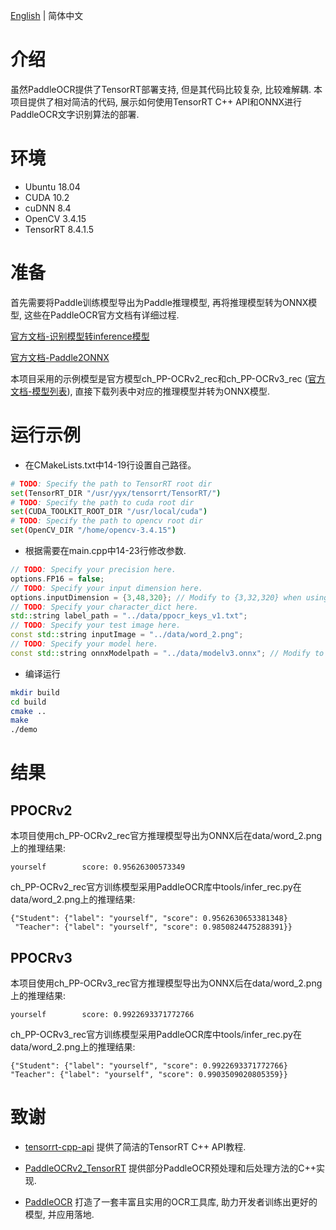 [English](README.md) | 简体中文

# 介绍

虽然PaddleOCR提供了TensorRT部署支持, 但是其代码比较复杂, 比较难解耦. 本项目提供了相对简洁的代码, 展示如何使用TensorRT C++ API和ONNX进行PaddleOCR文字识别算法的部署.

# 环境
- Ubuntu 18.04
- CUDA 10.2
- cuDNN 8.4
- OpenCV 3.4.15
- TensorRT 8.4.1.5

# 准备
首先需要将Paddle训练模型导出为Paddle推理模型, 再将推理模型转为ONNX模型, 这些在PaddleOCR官方文档有详细过程.

[官方文档-识别模型转inference模型](https://github.com/PaddlePaddle/PaddleOCR/blob/release/2.4/doc/doc_ch/inference.md#%E8%AF%86%E5%88%AB%E6%A8%A1%E5%9E%8B%E8%BD%ACinference%E6%A8%A1%E5%9E%8B)

[官方文档-Paddle2ONNX](https://github.com/PaddlePaddle/PaddleOCR/blob/release/2.5/deploy/paddle2onnx/readme.md#2-%E6%A8%A1%E5%9E%8B%E8%BD%AC%E6%8D%A2)

本项目采用的示例模型是官方模型ch_PP-OCRv2_rec和ch_PP-OCRv3_rec ([官方文档-模型列表](https://github.com/PaddlePaddle/PaddleOCR/blob/release/2.5/doc/doc_ch/models_list.md#2-%E6%96%87%E6%9C%AC%E8%AF%86%E5%88%AB%E6%A8%A1%E5%9E%8B)), 直接下载列表中对应的推理模型并转为ONNX模型.

# 运行示例

- 在CMakeLists.txt中14-19行设置自己路径。

```bash
# TODO: Specify the path to TensorRT root dir
set(TensorRT_DIR "/usr/yyx/tensorrt/TensorRT/")
# TODO: Specify the path to cuda root dir
set(CUDA_TOOLKIT_ROOT_DIR "/usr/local/cuda")
# TODO: Specify the path to opencv root dir
set(OpenCV_DIR "/home/opencv-3.4.15")
```

- 根据需要在main.cpp中14-23行修改参数.

```cpp
// TODO: Specify your precision here.
options.FP16 = false;
// TODO: Specify your input dimension here.
options.inputDimension = {3,48,320}; // Modify to {3,32,320} when using ppocrv2
// TODO: Specify your character_dict here.
std::string label_path = "../data/ppocr_keys_v1.txt";
// TODO: Specify your test image here.
const std::string inputImage = "../data/word_2.png";
// TODO: Specify your model here.
const std::string onnxModelpath = "../data/modelv3.onnx"; // Modify to "../data/modelv2.onnx" when using ppocrv2
```

- 编译运行

```bash
mkdir build
cd build
cmake ..
make
./demo
```

# 结果

## PPOCRv2

本项目使用ch_PP-OCRv2_rec官方推理模型导出为ONNX后在data/word_2.png上的推理结果:

```
yourself        score: 0.95626300573349
```

ch_PP-OCRv2_rec官方训练模型采用PaddleOCR库中tools/infer_rec.py在data/word_2.png上的推理结果:
```
{"Student": {"label": "yourself", "score": 0.9562630653381348}
 "Teacher": {"label": "yourself", "score": 0.9850824475288391}}
```

## PPOCRv3

本项目使用ch_PP-OCRv3_rec官方推理模型导出为ONNX后在data/word_2.png上的推理结果:
```
yourself        score: 0.9922693371772766
```

ch_PP-OCRv3_rec官方训练模型采用PaddleOCR库中tools/infer_rec.py在data/word_2.png上的推理结果:
```
{"Student": {"label": "yourself", "score": 0.9922693371772766}
"Teacher": {"label": "yourself", "score": 0.9903509020805359}}
```
# 致谢

- [tensorrt-cpp-api](https://github.com/cyrusbehr/tensorrt-cpp-api) 提供了简洁的TensorRT C++ API教程.

- [PaddleOCRv2_TensorRT](https://github.com/zwenyuan1/PaddleOCRv2_TensorRT) 提供部分PaddleOCR预处理和后处理方法的C++实现.

- [PaddleOCR](https://github.com/PaddlePaddle/PaddleOCR) 打造了一套丰富且实用的OCR工具库, 助力开发者训练出更好的模型, 并应用落地.